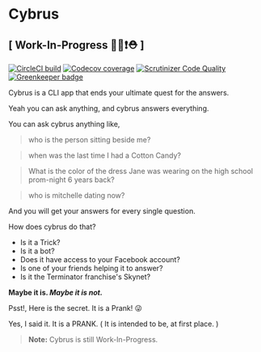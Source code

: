 # Cybrus

## [ Work-In-Progress 👨‍💻❗⛑ ]

[![CircleCI build](https://img.shields.io/circleci/project/github/CybrusAI/cybrus-cli.svg?style=flat&label=CircleCI%20build)](https://circleci.com/gh/CybrusAI/cybrus-cli)
[![Codecov coverage](https://img.shields.io/codecov/c/github/CybrusAI/cybrus-cli/development.svg?style=flat&label=Codecov%20coverage)](https://codecov.io/gh/CybrusAI/cybrus-cli)
[![Scrutinizer Code Quality](https://img.shields.io/scrutinizer/g/CybrusAI/cybrus-cli.svg?label=Scrutinizer%20Code%20Quality)](https://scrutinizer-ci.com/g/CybrusAI/cybrus-cli/?branch=development)
[![Greenkeeper badge](https://badges.greenkeeper.io/CybrusAI/cybrus-cli.svg)](https://greenkeeper.io/)


Cybrus is a CLI app that ends your ultimate quest for the answers.

Yeah you can ask anything, and cybrus answers everything.

You can ask cybrus anything like,

> who is the person sitting beside me?

> when was the last time I had a Cotton Candy?

> What is the color of the dress Jane was wearing on the high school prom-night 6 years back?

> who is mitchelle dating now?

And you will get your answers for every single question.

How does cybrus do that?

- Is it a Trick?
- Is it a bot?
- Does it have access to your Facebook account?
- Is one of your friends helping it to answer?
- Is it the Terminator franchise's Skynet?

**Maybe it is. _Maybe it is not._**

Psst!, Here is the secret. It is a Prank! 😜

Yes, I said it. It is a PRANK. ( It is intended to be, at first place. )

> **Note:** Cybrus is still Work-In-Progress.
